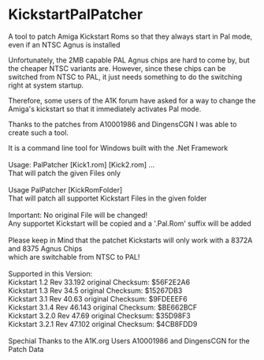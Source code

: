 # KickstartPalPatcher
A tool to patch Amiga Kickstart Roms so that they always start in Pal mode, even if an NTSC Agnus is installed 

Unfortunately, the 2MB capable PAL Agnus chips are hard to come by, but the cheaper NTSC variants are.
However, since these chips can be switched from NTSC to PAL, it just needs something to do the switching right at system startup.

Therefore, some users of the A1K forum have asked for a way to change the Amiga's kickstart so that it immediately activates Pal mode.

Thanks to the patches from A10001986 and DingensCGN I was able to create such a tool.

It is a command line tool for Windows built with the .Net Framework<br/>
<br/>
Usage: PalPatcher [Kick1.rom] [Kick2.rom] ...<br/>
That will patch the given Files only<br/>
<br/>
Usage  PalPatcher [KickRomFolder]<br/>
That will patch all supportet Kickstart Files in the given folder<br/>
<br/>
Important: No original File will be changed!<br/>
Any supportet Kickstart will be copied and a '.Pal.Rom' suffix will be added<br/>
<br/>
Please keep in Mind that the patchet Kickstarts will only work with a 8372A and 8375 Agnus Chips<br/>
which are switchable from NTSC to PAL!<br/>
<br/>
Supported in this Version:<br/>
Kickstart 1.2 Rev 33.192 original Checksum: $56F2E2A6<br/>
Kickstart 1.3 Rev 34.5 original Checksum: $15267DB3<br/>
Kickstart 3.1 Rev 40.63 original Checksum: $9FDEEEF6<br/>
Kickstart 3.1.4 Rev 46.143 original Checksum: $BE662BCF<br/>
Kickstart 3.2.0 Rev 47.69 original Checksum: $35D98F3<br/>
Kickstart 3.2.1 Rev 47.102 original Checksum: $4CB8FDD9<br/>
<br/>
Spechial Thanks to the A1K.org Users A10001986 and DingensCGN for the Patch Data<br/>
